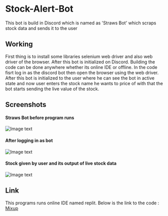 # Stock-Alert-Bot
This bot is build in Discord which is named as 'Straws Bot' which scraps stock data and sends it to the user

## Working 
First thing is to install some libraries selenium web driver and also web driver of the browser. After
this bot is initialized on Discord. Building the code can be done anywhere whether its online IDE or offline.
In the code fisrt log in as the discord bot then open the browser using the web driver. After this bot is initialized 
to the user where he can see the bot in active state and now user enters the stock name he wants to price of with that
the bot starts sending the live value of the stock.

## Screenshots
#### Straws Bot before program runs
![Image text](https://github.com/g0takh0R/Stock-Alert-Bot/blob/main/Screenshots/s1.jpg)
#### After logging in as bot
![Image text](https://github.com/g0takh0R/Stock-Alert-Bot/blob/main/Screenshots/S2.jpg)
#### Stock given by user and its output of live stock data
![Image text](https://github.com/g0takh0R/Stock-Alert-Bot/blob/main/Screenshots/S3.jpg)

## Link
This programs runs online IDE named replit. Below is the link to the code :
[Mixup](https://replit.com/@DeepakYadav810/Mixup#main.py)
